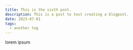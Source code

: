 ```yaml
---
title: This is the sixth post.
description: This is a post to test creating a blogpost.
date: 2023-07-01
tags:
  - another tag
---
```

lorem ipsum